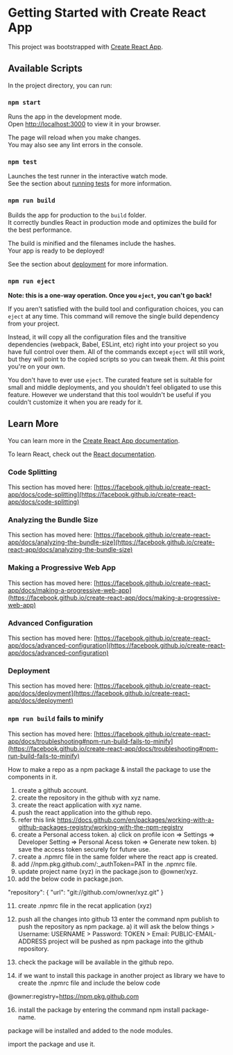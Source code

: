 # Getting Started with Create React App

This project was bootstrapped with [Create React App](https://github.com/facebook/create-react-app).

## Available Scripts

In the project directory, you can run:

### `npm start`

Runs the app in the development mode.\
Open [http://localhost:3000](http://localhost:3000) to view it in your browser.

The page will reload when you make changes.\
You may also see any lint errors in the console.

### `npm test`

Launches the test runner in the interactive watch mode.\
See the section about [running tests](https://facebook.github.io/create-react-app/docs/running-tests) for more information.

### `npm run build`

Builds the app for production to the `build` folder.\
It correctly bundles React in production mode and optimizes the build for the best performance.

The build is minified and the filenames include the hashes.\
Your app is ready to be deployed!

See the section about [deployment](https://facebook.github.io/create-react-app/docs/deployment) for more information.

### `npm run eject`

**Note: this is a one-way operation. Once you `eject`, you can't go back!**

If you aren't satisfied with the build tool and configuration choices, you can `eject` at any time. This command will remove the single build dependency from your project.

Instead, it will copy all the configuration files and the transitive dependencies (webpack, Babel, ESLint, etc) right into your project so you have full control over them. All of the commands except `eject` will still work, but they will point to the copied scripts so you can tweak them. At this point you're on your own.

You don't have to ever use `eject`. The curated feature set is suitable for small and middle deployments, and you shouldn't feel obligated to use this feature. However we understand that this tool wouldn't be useful if you couldn't customize it when you are ready for it.

## Learn More

You can learn more in the [Create React App documentation](https://facebook.github.io/create-react-app/docs/getting-started).

To learn React, check out the [React documentation](https://reactjs.org/).

### Code Splitting

This section has moved here: [https://facebook.github.io/create-react-app/docs/code-splitting](https://facebook.github.io/create-react-app/docs/code-splitting)

### Analyzing the Bundle Size

This section has moved here: [https://facebook.github.io/create-react-app/docs/analyzing-the-bundle-size](https://facebook.github.io/create-react-app/docs/analyzing-the-bundle-size)

### Making a Progressive Web App

This section has moved here: [https://facebook.github.io/create-react-app/docs/making-a-progressive-web-app](https://facebook.github.io/create-react-app/docs/making-a-progressive-web-app)

### Advanced Configuration

This section has moved here: [https://facebook.github.io/create-react-app/docs/advanced-configuration](https://facebook.github.io/create-react-app/docs/advanced-configuration)

### Deployment

This section has moved here: [https://facebook.github.io/create-react-app/docs/deployment](https://facebook.github.io/create-react-app/docs/deployment)

### `npm run build` fails to minify

This section has moved here: [https://facebook.github.io/create-react-app/docs/troubleshooting#npm-run-build-fails-to-minify](https://facebook.github.io/create-react-app/docs/troubleshooting#npm-run-build-fails-to-minify)

How to make a repo as a npm package & install the package to use the components in it.

1) create a github account.
2) create the repository in the github with xyz name.
3) create the react application with xyz name.
4) push the react application into the github repo.
5) refer this link https://docs.github.com/en/packages/working-with-a-github-packages-registry/working-with-the-npm-registry 
6) create a Personal access token.
    a) click on profile icon => Settings => Developer Setting => Personal Acess token => Generate new token.
    b) save the access token securely for future use.
7) create a .npmrc file in the same folder where the react app is created.
8)  add //npm.pkg.github.com/:_authToken=PAT in the .npmrc file.
9) update project name (xyz) in the package.json to @owner/xyz.
10) add the below code in package.json.
 
 "repository": {
    "url": "git://github.com/owner/xyz.git"
  }

11) create .npmrc file in the recat application (xyz)
12) push all the changes into github
13 enter the command npm publish to push the repository as npm package.
    a) it will ask the below things
        > Username: USERNAME
        > Password: TOKEN
        > Email: PUBLIC-EMAIL-ADDRESS
project will be pushed as npm package into the github repository.

14) check the package will be available in the github repo.
15) if we want to install this package in another project as library we have to create the .npmrc file and include the below code

@owner:registry=https://npm.pkg.github.com

16) install the package by entering the command npm install package-name.

package will be installed and added to the node modules.

import the package and use it.








